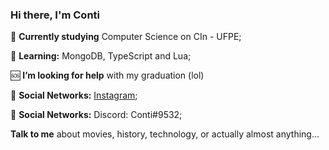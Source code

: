 ### Hi there, I'm Conti

📖 **Currently studying** Computer Science on CIn - UFPE;

🌱 **Learning:** MongoDB, TypeScript and Lua;

🆘 **I’m looking for help** with my graduation (lol)

💬 **Social Networks:** [Instagram](https://www.instagram.com/eduardosconti); 

💬 **Social Networks:** Discord: Conti#9532;  

**Talk to me** about movies, history, technology, or actually almost anything...

